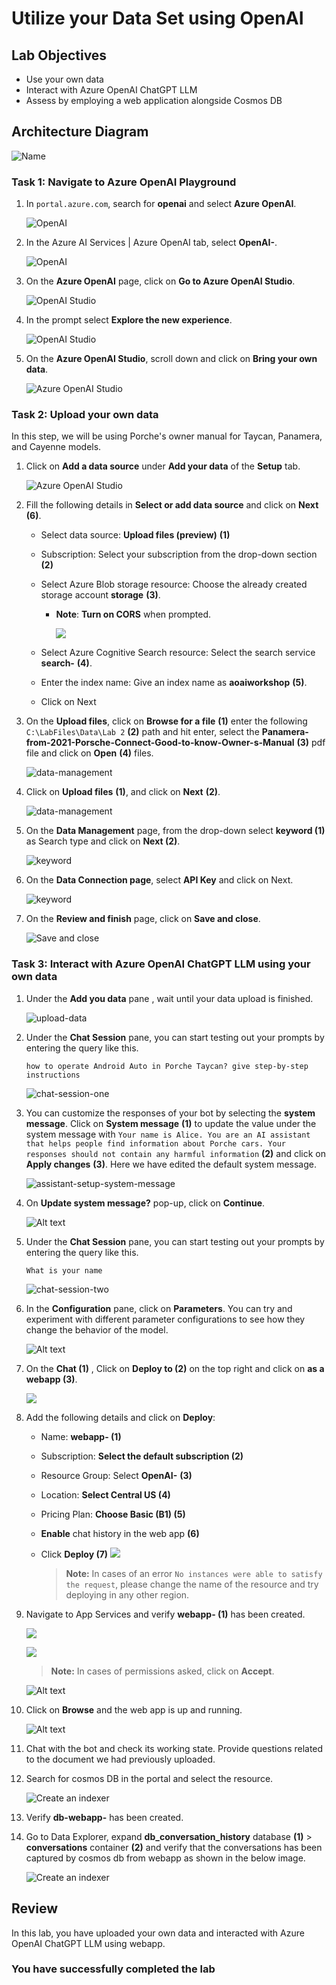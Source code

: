 # Utilize your Data Set using OpenAI

## Lab Objectives

- Use your own data
- Interact with Azure OpenAI ChatGPT LLM
- Assess by employing a web application alongside Cosmos DB
  
## Architecture Diagram

![Name](images/doc89.PNG)

### Task 1: Navigate to Azure OpenAI Playground

1. In `portal.azure.com`, search for **openai** and select **Azure OpenAI**.

   ![OpenAI](images/doc35.png)

2. In the Azure AI Services | Azure OpenAI tab, select **OpenAI-<inject key="Deployment ID" enableCopy="false"/>**.

      ![OpenAI](images/doc36.png)

3. On the **Azure OpenAI** page, click on **Go to Azure OpenAI Studio**.

      ![OpenAI Studio](images/launch-openaist.png)

4. In the prompt select **Explore the new experience**.

     ![OpenAI Studio](images/explore_new-exp.jpg)

6. On the **Azure OpenAI Studio**, scroll down and click on **Bring your own data**.

   ![Azure OpenAI Studio](images/build_code.png)

### Task 2: Upload your own data

In this step, we will be using Porche's owner manual for Taycan, Panamera, and Cayenne models.

1. Click on **Add a data source** under **Add your data** of the **Setup** tab.

   ![Azure OpenAI Studio](images/add_data-1432.png)
   
1. Fill the following details in **Select or add data source** and click on **Next** **(6)**.
    
    - Select data source: **Upload files (preview)** **(1)**

    - Subscription: Select your subscription from the drop-down section **(2)**

    - Select Azure Blob storage resource: Choose the already created storage account **storage<inject key="Deployment ID">** **(3)**. 
      
      - **Note**: **Turn on CORS** when prompted.

         ![](images/data-source.png)

    - Select Azure Cognitive Search resource: Select the search service **search-<inject key="Deployment ID">** **(4)**.

    - Enter the index name: Give an index name as **aoaiworkshop** **(5)**.
    - Click on Next
      

1. On the **Upload files**, click on **Browse for a file** **(1)** enter the following `C:\LabFiles\Data\Lab 2` **(2)** path and hit enter, select the **Panamera-from-2021-Porsche-Connect-Good-to-know-Owner-s-Manual** **(3)** pdf  file and click on **Open** **(4)** files.

   ![data-management](images/labfiles.png)

1. Click on **Upload files** **(1)**, and click on **Next** **(2)**.

   ![data-management](images/data-management-upload.png)

1. On the **Data Management** page, from the drop-down select **keyword (1)** as Search type and click on **Next (2)**.

   ![keyword](images/uploadfiles1.png)

1. On the **Data Connection page**, select **API Key** and click on Next.

   ![keyword](images/api.png)

1. On the **Review and finish** page, click on **Save and close**.

   ![Save and close](images/save-and-close.png)

### Task 3: Interact with Azure OpenAI ChatGPT LLM using your own data

1. Under the **Add you data** pane , wait until your data upload is finished.

   ![upload-data](images/add_data-011.png)

1. Under the **Chat Session** pane, you can start testing out your prompts by entering the query like this.

    ```
    how to operate Android Auto in Porche Taycan? give step-by-step instructions
    ```

      ![chat-session-one](images/screen.png)

1. You can customize the responses of your bot by selecting the **system message**. Click on **System message** **(1)** to update the value under the system message with `Your name is Alice. You are an AI assistant that helps people find information about Porche cars. Your responses should not contain any harmful information` **(2)** and click on **Apply changes** **(3)**. Here we have edited the default system message.

   ![assistant-setup-system-message](images/sys_msg.png)

1. On **Update system message?** pop-up, click on **Continue**.

   ![Alt text](images/continue.png)

1. Under the **Chat Session** pane, you can start testing out your prompts by entering the query like this.

    ```
    What is your name
    ```
   
   ![chat-session-two](images/recogniserlab1-2.png)

1. In the **Configuration** pane, click on **Parameters**. You can try and experiment with different parameter configurations to see how they change the behavior of the model.

    ![Alt text](images/parameters.png)

1. On the **Chat (1)** , Click on **Deploy to (2)** on the top right and click on **as a webapp (3)**.

   ![](images/deploy_web.png)

1. Add the following details and click on **Deploy**:

   - Name: **webapp-<inject key="Deployment ID" enableCopy="false"/> (1)**
   - Subscription: **Select the default subscription (2)**
   - Resource Group: Select **OpenAI-<inject key="Deployment ID" enableCopy="false"/>** **(3)**
   - Location: **Select Central US (4)**
   - Pricing Plan: **Choose Basic (B1) (5)**
   - **Enable** chat history in the web app **(6)**
   - Click **Deploy (7)**
     ![](images/web-01.png)

       >**Note:** In cases of an error `No instances were able to satisfy the request`, please change the name of the resource and try deploying in any other region.
    
1. Navigate to App Services and verify **webapp-<inject key="Deployment ID" enableCopy="false"/> (1)** has been created.

      ![](images/doc73.png)

      ![](images/doc74.png)
   
      > **Note:** In cases of permissions asked, click on **Accept**.

      ![Alt text](images/doc50.png)
      
1. Click on **Browse** and the web app is up and running.

    ![Alt text](images/doc51.png)

1. Chat with the bot and check its working state. Provide questions related to the document we had previously uploaded.

1. Search for cosmos DB in the portal and select the resource.

    ![Create an indexer](images/doc94.png)

1. Verify **db-webapp-<inject key="Deployment ID" enableCopy="false"/>** has been created.

1. Go to Data Explorer, expand **db_conversation_history** database **(1)** > **conversations** container **(2)** and verify that the conversations has been captured by cosmos db from webapp as shown in the below image.

    ![Create an indexer](images/doc93.png)

## Review

In this lab, you have uploaded your own data and interacted with Azure OpenAI ChatGPT LLM using webapp.

### You have successfully completed the lab
